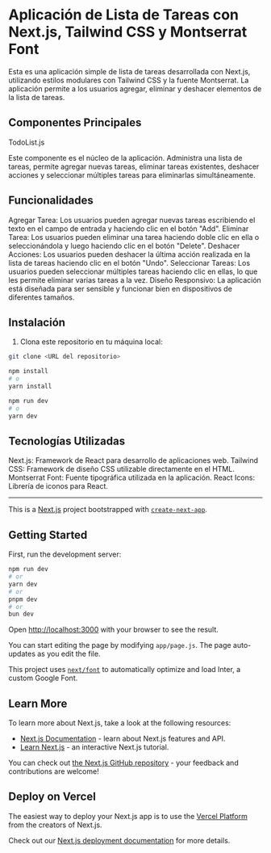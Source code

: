 # Aplicación de Lista de Tareas con Next.js, Tailwind CSS y Montserrat Font

Esta es una aplicación simple de lista de tareas desarrollada con Next.js, utilizando estilos modulares con Tailwind CSS y la fuente Montserrat. La aplicación permite a los usuarios agregar, eliminar y deshacer elementos de la lista de tareas.

## Componentes Principales

TodoList.js

Este componente es el núcleo de la aplicación. Administra una lista de tareas, permite agregar nuevas tareas, eliminar tareas existentes, deshacer acciones y seleccionar múltiples tareas para eliminarlas simultáneamente.

## Funcionalidades

Agregar Tarea: Los usuarios pueden agregar nuevas tareas escribiendo el texto en el campo de entrada y haciendo clic en el botón "Add".
Eliminar Tarea: Los usuarios pueden eliminar una tarea haciendo doble clic en ella o seleccionándola y luego haciendo clic en el botón "Delete".
Deshacer Acciones: Los usuarios pueden deshacer la última acción realizada en la lista de tareas haciendo clic en el botón "Undo".
Seleccionar Tareas: Los usuarios pueden seleccionar múltiples tareas haciendo clic en ellas, lo que les permite eliminar varias tareas a la vez.
Diseño Responsivo: La aplicación está diseñada para ser sensible y funcionar bien en dispositivos de diferentes tamaños.

## Instalación

1. Clona este repositorio en tu máquina local:

```bash
git clone <URL del repositorio>

npm install
# o
yarn install

npm run dev
# o
yarn dev
```

## Tecnologías Utilizadas

Next.js: Framework de React para desarrollo de aplicaciones web.
Tailwind CSS: Framework de diseño CSS utilizable directamente en el HTML.
Montserrat Font: Fuente tipográfica utilizada en la aplicación.
React Icons: Librería de iconos para React.


--------


This is a [Next.js](https://nextjs.org/) project bootstrapped with [`create-next-app`](https://github.com/vercel/next.js/tree/canary/packages/create-next-app).

## Getting Started

First, run the development server:

```bash
npm run dev
# or
yarn dev
# or
pnpm dev
# or
bun dev
```

Open [http://localhost:3000](http://localhost:3000) with your browser to see the result.

You can start editing the page by modifying `app/page.js`. The page auto-updates as you edit the file.

This project uses [`next/font`](https://nextjs.org/docs/basic-features/font-optimization) to automatically optimize and load Inter, a custom Google Font.

## Learn More

To learn more about Next.js, take a look at the following resources:

- [Next.js Documentation](https://nextjs.org/docs) - learn about Next.js features and API.
- [Learn Next.js](https://nextjs.org/learn) - an interactive Next.js tutorial.

You can check out [the Next.js GitHub repository](https://github.com/vercel/next.js/) - your feedback and contributions are welcome!

## Deploy on Vercel

The easiest way to deploy your Next.js app is to use the [Vercel Platform](https://vercel.com/new?utm_medium=default-template&filter=next.js&utm_source=create-next-app&utm_campaign=create-next-app-readme) from the creators of Next.js.

Check out our [Next.js deployment documentation](https://nextjs.org/docs/deployment) for more details.
